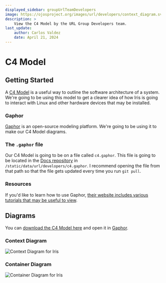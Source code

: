 ```yaml
---
displayed_sidebar: groupUrlTeamDevelopers
image: https://ojosproject.org/images/url/developers/context_diagram.svg
description: >
    View the C4 Model by the URL Group Developers team.
last_update:
    author: Carlos Valdez
    date: April 21, 2024
---
```

# C4 Model

## Getting Started

A [C4 Model](https://c4model.com/) is a useful way to outline the software
architecture of a system. We're going to be using this model to get a clearer
idea of how Iris is going to interact with Linux and other hardware devices that
may be installed.

### Gaphor

[Gaphor](https://gaphor.org/) is an open-source modeling platform. We're going
to be using it to make our C4 Model diagrams.

### The `.gaphor` file

Our C4 Model is going to be on a file called `c4.gaphor`. This file is going
to be located in the
[Docs repository](https://github.com/ojosproject/docs/blob/main/static/data/url/developers/c4.gaphor)
in `/static/data/url/developers/c4.gaphor`. I recommend opening the file from
that path so that the file gets updated every time you run `git pull`.

### Resources

If you'd like to learn how to use Gaphor, [their website includes various
tutorials that may be useful to view](https://gaphor.org/tutorials).

## Diagrams

You can [download the C4 Model here](https://ojosproject.org/data/url/developers/c4.gaphor)
and open it in [Gaphor](https://gaphor.org/).

### Context Diagram

![Context Diagram for Iris](@site/static/images/url/developers/context_diagram.svg)

### Container Diagram

![Container Diagram for Iris](@site/static/images/url/developers/container_diagram.svg)
